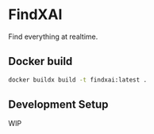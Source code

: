 # FindXAI

Find everything at realtime.


## Docker build

```bash
docker buildx build -t findxai:latest .
```

## Development Setup

WIP